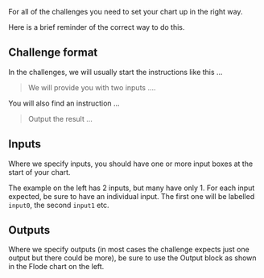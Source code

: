 For all of the challenges you need to set your chart up in the right way. 

Here is a brief reminder of the correct way to do this.

## Challenge format
In the challenges, we will usually start the instructions like this ...

> We will provide you with two inputs ....

You will also find an instruction ...

> Output the result ...

## Inputs
Where we specify inputs, you should have one or more input boxes at the start of your chart. 

The example on the left has 2 inputs, but many have only 1. For each input expected, be sure to have an individual input. The first one will be labelled `input0`, the second `input1` etc.

## Outputs
Where we specify outputs (in most cases the challenge expects just one output but there could be more), be sure to use the Output block as shown in the Flode chart on the left.


